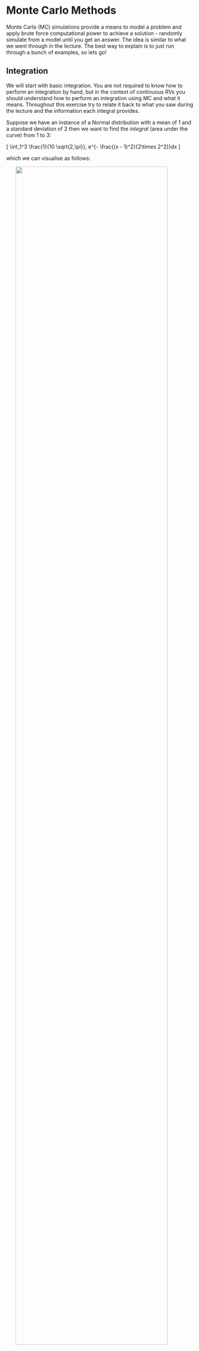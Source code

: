 # Monte Carlo Methods

Monte Carlo (MC) simulations provide a means to model a problem and apply brute force computational power to achieve a solution - randomly simulate from a model until you get an answer. The idea is similar to what we went through in the lecture. The best way to explain is to just run through a bunch of examples, so lets go!

## Integration

We will start with basic integration. You are not required to know how to perform an integration by hand, but in the context of continuous RVs you should understand how to perform an integration using MC and what it means. Throughout this exercise try to relate it back to what you saw during the lecture and the information each integral provides.

Suppose we have an instance of a Normal distribution with a mean of 1 and a standard deviation of 2 then we want to find the *integral* (area under the curve) from 1 to 3:

\[
 \int_1^3 \frac{1}{10 \sqrt{2\,\pi}}\, e^{- \frac{(x - 1)^2}{2\times 2^2}}dx
\]

which we can visualise as follows:

<img src="09-monte-carlo_files/figure-html/unnamed-chunk-1-1.png" width="90%" style="display: block; margin: auto;" />

If you have not done calculus before - do not worry. We are going to write a Monte Carlo approach for estimating this integral which does not require any knowledge of calculus!

The method relies on being able to generate samples from this distribution and counting how many values fall between 1 and 3. The proportion of samples that fall in this range over the total number of samples gives the area.

First, create a new `R` script in `Rstudio`. Next we define the number of samples we will obtain. Lets start by choosing 1,000


```{.r .numberLines}
n <- 1000 # number of samples to take
```

Now we use the `R` function `rnorm` to simulate 100 numbers from a Normal distribution with mean 1 and standard deviation 2:


```{.r .numberLines}
sims <- rnorm(n, mean = 1, sd = 2) # simulated normally distributed numbers
```

Lets estimate the integral between 1 and 3 by counting how many samples had a value in this range:


```{.r .numberLines}
# find proportion of values between 1-3
mc_integral <- sum(sims >= 1 & sims <= 3) / n
```
The result we get is:


```{.r .numberLines}
print(mc_integral)
```

```{.bg-info}
#> [1] 0.327
```

<!-- TODO: Add some context about sims and mc_integral -->

The exact answer given using the cumulative distribution function `pnorm` in R is given by:


```{.r .numberLines}
mc_exact = pnorm(q=3, mean=1, sd=2) - pnorm(q=1, mean=1, sd=2)
print(mc_exact)
```

```{.bg-info}
#> [1] 0.3413447
```

The `pnorm` gives the integral under the Normal distribution (in this case with mean 1 and standard deviation 2) from negative infinity up to the value specified by `q`.

The first call to `pnorm(q=3, mean=1, sd=2)` gives us this integral:

<img src="09-monte-carlo_files/figure-html/unnamed-chunk-7-1.png" width="90%" style="display: block; margin: auto;" />

The second call to `pnorm(q=1, mean=1, sd=2)` gives us this integral:

<img src="09-monte-carlo_files/figure-html/unnamed-chunk-8-1.png" width="90%" style="display: block; margin: auto;" />

Therefore the difference between these gives us the integral of interest.

::: {.rmdnote }
<center>
**The Monte Carlo estimate is a fairly good approximation to the true value!**
</center>
:::

::: {.infobox}
## Exercise: MC accuracy {#mc-accuracy}

> 1. Try increasing the number of simulations and see how the accuracy improves?
> 2. Can you draw a graph of number of MC samples vs accuracy?

<button class="button">
  [Show Solution](#solution-mc-accuracy)
</button>
:::

## Approximating the Binomial Distribution

We flip a coin 10 times and we want to know the probability of getting more than 3 heads. This is a trivial problem using the Binomial distribution but suppose we have forgotten about this or never learned it in the first place.

Lets solve this problem with a Monte Carlo simulation. We will use the common trick of representing tails with 0 and heads with 1, then simulate 10 coin tosses 100 times and see how often that happens.


```{.r .numberLines}
runs <- 100 # number of simulations to run

greater_than_three <- rep(0, runs) # vector to hold outcomes

# run 100 simulations
for (i in 1:runs) {

  # flip a coin ten times (0 - tail, 1 - head)
  coin_flips <- sample(c(0, 1), 10, replace = T)

  # count how many heads and check if greater than 3
  greater_than_three[i] <- (sum(coin_flips) > 3)
}

# compute average over simulations
pr_greater_than_three <- sum(greater_than_three) / runs
```

For our MC estimate of the probability \(P(X>3)\) we get


```{.r .numberLines}
print(pr_greater_than_three)
```

```{.bg-info}
#> [1] 0.8
```

which we can compare to R’s built-in Binomial distribution function:


```{.r .numberLines}
print(pbinom(3, 10, 0.5, lower.tail = FALSE))
```

```{.bg-info}
#> [1] 0.828125
```

::: {.infobox}
## Problem: MC Binomial

> 1. Try increasing the number of simulations and see how the accuracy improves?
> 2. Can you plot how the accuracy varies as a function of the number of simulations? (hint: see the previous section)

:::

Not bad! **The Monte Carlo estimate is close to the true value.**

## Monte Carlo Expectations

Now we will consider a slightly different problem. Consider the following spinner. If the spinner is spun randomly then it has a probability 0.5 of landing on yellow and 0.25 of landing on red or blue respectively.

<img src="09-monte-carlo_files/figure-html/unnamed-chunk-12-1.png" width="20%" style="display: block; margin: auto;" />

If the rules of the game are such that landing on *yellow* you gain 1 point,* red* you lose 1 point and *blue* you gain 2 points. We can easily calculate the expected score.

::: {.infobox}
<strong> THINK</strong>

How does this relate to probabilities? What is the random variable here and what type of RV are we dealing with?
:::

Let \(X\) denote the random variable associated with the score of the spin then:

\[
    E[X] = \frac{1}{2} \times 1 + \frac{1}{4} \times (-1) + \frac{1}{4} \times 2 = 0.75
\]

::: {.infobox}

## Exercise: MC Expectation 1 {#mc-expectation-1}
If we ask a more challenging question such as:

> **After 20 spins what is the probability that you will have less then 0 points?"**

How might we solve this?

Of course, there are methods to analytically solve this type of problem but by the time they are even explained we could have already written our simulation!

To solve this with a Monte Carlo simulation you need to sample from the Spinner 20 times, and return 1 if we are below 0 other wise we will return 0. We will repeat this 10,000 times to see how often it happens!

<button class="button">
  [Show Solution](#solution-mc-expectation-1)
</button>
:::

## Using Functions

First, we are going to introduce the concept of a function. You should have encountered it already before this module. This is a piece of code which is encapsulated so then we can refer to it repeated via the name of the function rather than repeatedly writing those lines of code. If you would like to learn more about functions in R, you can read [this](https://www.datacamp.com/community/tutorials/functions-in-r-a-tutorial) tutorial or the software carpentry [lesson](https://bham-carpentries.github.io/R-course-material/10-functions/index.html).

The function we will write will simulate one game as indicated above and return whether the number of points is less than zero.


```{.r .numberLines}
# simulates a game of 20 spins
play_game <- function(){
    # picks a number from the list (1, -1, 2)
    # with probability 50%, 25% and 25% twenty times
  results <- sample(c(1, -1, 2), 20, replace = TRUE, prob = c(0.5, 0.25, 0.25))

  # function returns whether the sum of all the spins is < 1
  return(sum(results) < 0)
}
```

## Simulating from function

Now we can use this function in a loop to play the game 100 times:


```{.r .numberLines}
runs <- 100 # play the game 100 times

less_than_zero <- rep(0, runs) # vector to store outcome of each game
for (it in 1:runs) {
  # play the game by calling the function and store the outcome
  less_than_zero[it] <- play_game()
}
```

We can then compute the probability that, after twenty spins, we will have less than zero points:


```{.r .numberLines}
prob_less_than_zero <- sum(less_than_zero)/runs
print(prob_less_than_zero)
```

```{.bg-info}
#> [1] 0
```

The probability is very low. This is not surprising since there is only a 25% chance of getting a point deduction on any spin and a 75% chance of gaining points. Try to increase the number of simulation runs to see if you can detect any games where you do find a negative score.

::: {infobox}
## Exercise: MC Expectation 2 {#mc-expectation-2}

1. Modify your code to allow you to calculate the expected number of points after 20 spins.
2. Simulate a game in which you have a maximum of 20 spins but you go “bust” once you hit a negative score and take this into account when you compute the expected end of game score.

<button class="button">
  [Show Solution](#solution-mc-expectation-2)
</button>
:::

#  Solution: Monte Carlo {-}

## Solution: MC accuracy {#solution-mc-accuracy}


First let's increase the number of simulations and out the accuracy


```{.r .numberLines}
sample_sizes <- c(10, 50, 100, 250, 500, 1000) # try different sample sizes
n_sample_sizes <- length(sample_sizes) # number of sample sizes to try
rpts <- 100 # number of repeats for each sample size
accuracy <- rep(0, n_sample_sizes) # vector to record accuracy values
accuracy_sd <- rep(0, n_sample_sizes) # vector to record accuracy sd values

# for each sample size
for (i in 1:n_sample_sizes) {

  sample_sz <- sample_sizes[i] # select a sanmple size to use

  # vector to store results from each repeat
  mc_integral <- rep(0, rpts)
  for (j in 1:rpts){
    # simulated normally distributed numbers
    sims <- rnorm(sample_sz, mean = 1, sd = 2)
    # find proportion of values between 1-3
    mc_integral[j] <- sum(sims >= 1 & sims <= 3) / sample_sz
  }

  # compute average difference between integral estimate and real value
  accuracy[i] <- mean(mc_integral - mc_exact)
  # compute sd difference between integral estimate and real value
  accuracy_sd[i] <- sd(mc_integral - mc_exact)

}

print(accuracy)
```

```{.bg-info}
#> [1] -0.0003447461 -0.0025447461 -0.0035447461  0.0003352539
#> [5]  0.0024952539 -0.0007047461
```

```{.r .numberLines}
print(accuracy_sd)
```

```{.bg-info}
#> [1] 0.13860415 0.07002568 0.04676570 0.03108895 0.02097363
#> [6] 0.01458276
```

```{.r .numberLines}
print(accuracy + accuracy_sd)
```

```{.bg-info}
#> [1] 0.13825941 0.06748093 0.04322095 0.03142420 0.02346889
#> [6] 0.01387802
```

Next, we will plot the results. Here we will make use of `ggplot2` a library to create nice plots without much effort. The input need to be a `data.frame` so we will need to create one based on the data.


```{.r .numberLines}
# load ggplot
library(ggplot2)

# create a data frame for plotting
df <- data.frame(sample_sizes, accuracy, accuracy_sd)

print(df)
```

```{.bg-info}
#>   sample_sizes      accuracy accuracy_sd
#> 1           10 -0.0003447461  0.13860415
#> 2           50 -0.0025447461  0.07002568
#> 3          100 -0.0035447461  0.04676570
#> 4          250  0.0003352539  0.03108895
#> 5          500  0.0024952539  0.02097363
#> 6         1000 -0.0007047461  0.01458276
```

```{.r .numberLines}
# use ggplot to plot lines for the mean accuracy and error bars
# using the std dev
ggplot(df, aes(x = sample_sizes, y = accuracy)) +
  geom_line() +
  geom_point() +
  geom_errorbar(
      aes(ymin = accuracy - accuracy_sd, ymax = accuracy + accuracy_sd),
          width = .2,
          position = position_dodge(0.05)) +
  ylab("Estimate-Exact") +
  xlab("Run")
```

<img src="09-monte-carlo_files/figure-html/unnamed-chunk-17-1.png" width="95%" style="display: block; margin: auto;" />

This shows that as the number of Monte Carlo samples is increased, the accuracy increases (i.e. the difference between the estimated integral value and real values converges to zero). In addition, the variability in the integral estimates across different simulation runs reduces.

<button class="button">
  [Back to Exercise](#mc-accuracy)
</button>

## MC Expectation

### Solution: MC Expectation 1 {#solution-mc-expectation-1}



```{.r .numberLines}
# simulates a game of 20 spins
play_game <- function() {
    # picks a number from the list (1, -1, 2)
    #  with probability 50%, 25% and 25% twenty times
  results <- sample(c(1, -1, 2), 20, replace = TRUE, prob = c(0.5, 0.25, 0.25))
  return(sum(results)) # function returns the sum of all the spins
}

score_per_game <- rep(0, runs) # vector to store outcome of each game
for (it in 1:runs) {
  score_per_game[it] <- play_game() # play the game by calling the function
}
expected_score <- mean(score_per_game) # average over all simulations

print(expected_score)
```

```{.bg-info}
#> [1] 15.2
```
<button class="button">
  [Back to Exercise](#mc-expectation-1)
</button>

### Solution: MC Expectation 2 {#solution-mc-expectation-2}


```{.r .numberLines}
# simulates a game of up to 20 spins
play_game <- function() {
    # picks a number from the list (1, -1, 2)
    #  with probability 50%, 25% and 25% twenty times
  results <- sample(c(1, -1, 2), 20, replace = TRUE, prob = c(0.5, 0.25, 0.25))
  results_sum <- cumsum(results) # compute a running sum of points
  # check if the game goes to zero at any point
  if (sum(results_sum <= 0)) {
    return(0) # return zero
  } else {
    return(results_sum[20]) # returns the final score
  }
}

game_score <- rep(0, runs) # vector to store scores in each game played

# for each game
for (it in 1:runs) {
  game_score[it] <- play_game()
}

print(mean(game_score))
```

```{.bg-info}
#> [1] 8.08
```

```{.r .numberLines}
plot(game_score)
```

<img src="09-monte-carlo_files/figure-html/unnamed-chunk-19-1.png" width="95%" style="display: block; margin: auto;" />

The games with score zero now corresponds to the number of games where we went bust (or genuinely ended the game with zero).

<button class="button">
  [Back to Exercise](#mc-expectation-2)
</button>
